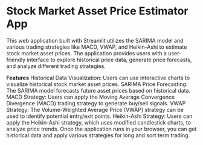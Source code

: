 # Stock Market Asset Price Estimator App
This web application built with Streamlit utilizes the SARIMA model and various trading strategies like MACD, VWAP, and Heikin-Ashi to estimate stock market asset prices. The application provides users with a user-friendly interface to explore historical price data, generate price forecasts, and analyze different trading strategies.

**Features**
Historical Data Visualization: Users can use interactive charts to visualize historical stock market asset prices.
SARIMA Price Forecasting: The SARIMA model forecasts future asset prices based on historical data.
MACD Strategy: Users can apply the Moving Average Convergence Divergence (MACD) trading strategy to generate buy/sell signals.
VWAP Strategy: The Volume-Weighted Average Price (VWAP) strategy can be used to identify potential entry/exit points.
Heikin-Ashi Strategy: Users can apply the Heikin-Ashi strategy, which uses modified candlestick charts, to analyze price trends.
Once the application runs in your browser, you can get historical data and apply various strategies for long and sort term trading.

